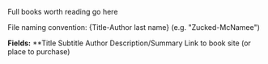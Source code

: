 Full books worth reading go here

File naming convention: {Title-Author last name} (e.g. "Zucked-McNamee")

**Fields:**
**Title
Subtitle
Author
Description/Summary
Link to book site (or place to purchase)